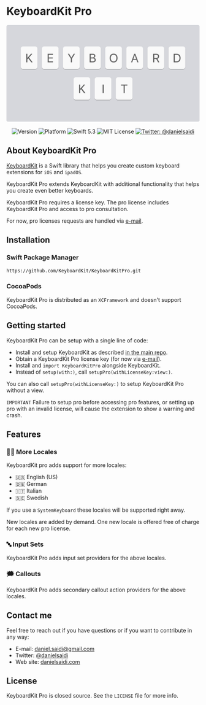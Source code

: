 # KeyboardKit Pro

<p align="center">
    <img src ="Resources/Logo.png" width=600 />
</p>

<p align="center">
    <img src="https://img.shields.io/github/v/release/KeyboardKit/KeyboardKit?color=%2300550&sort=semver" alt="Version" />
    <img src="https://img.shields.io/cocoapods/p/KeyboardKit.svg?style=flat" alt="Platform" />
    <img src="https://img.shields.io/badge/Swift-5.3-orange.svg" alt="Swift 5.3" />
    <img src="https://img.shields.io/github/license/KeyboardKit/KeyboardKit" alt="MIT License" />
    <a href="https://twitter.com/danielsaidi">
        <img src="https://img.shields.io/badge/contact-@danielsaidi-blue.svg?style=flat" alt="Twitter: @danielsaidi" />
    </a>
</p>


## About KeyboardKit Pro

[KeyboardKit][KeyboardKit] is a Swift library that helps you create custom keyboard extensions for `iOS` and `ipadOS`.

KeyboardKit Pro extends KeyboardKit with additional functionality that helps you create even better keyboards.

KeyboardKit Pro requires a license key. The pro license includes KeyboardKit Pro and access to pro consultation. 

For now, pro licenses requests are handled via [e-mail][Email].


## Installation

### Swift Package Manager

```
https://github.com/KeyboardKit/KeyboardKitPro.git
```

### CocoaPods

KeyboardKit Pro is distributed as an `XCFramework` and doesn't support CocoaPods.


## Getting started

KeyboardKit Pro can be setup with a single line of code:

* Install and setup KeyboardKit as described [in the main repo][KeyboardKit].
* Obtain a KeyboardKit Pro license key (for now via [e-mail][Email]).
* Install and `import KeyboardKitPro` alongside KeyboardKit.
* Instead of `setup(with:)`, call `setupPro(withLicenseKey:view:)`. 

You can also call `setupPro(withLicenseKey:)` to setup KeyboardKit Pro without a view.

`IMPORTANT` Failure to setup pro before accessing pro features, or setting up pro with an invalid license, will cause the extension to show a warning and crash. 


## Features

### 🏳️‍🌈 More Locales

KeyboardKit pro adds support for more locales:

* 🇺🇸 English (US)
* 🇩🇪 German
* 🇮🇹 Italian
* 🇸🇪 Swedish 

If you use a `SystemKeyboard` these locales will be supported right away.

New locales are added by demand. One new locale is offered free of charge for each new pro license.

### 🔤 Input Sets

KeyboardKit Pro adds input set providers for the above locales.

### 🗯 Callouts

KeyboardKit Pro adds secondary callout action providers for the above locales.


## Contact me

Feel free to reach out if you have questions or if you want to contribute in any way:

* E-mail: [daniel.saidi@gmail.com][Email]
* Twitter: [@danielsaidi][Twitter]
* Web site: [danielsaidi.com][Website]


## License

KeyboardKit Pro is closed source. See the `LICENSE` file for more info.


[Email]: mailto:daniel.saidi@gmail.com
[Twitter]: http://www.twitter.com/danielsaidi
[Website]: http://www.danielsaidi.com

[KeyboardKit]: https://github.com/KeyboardKit/KeyboardKit
